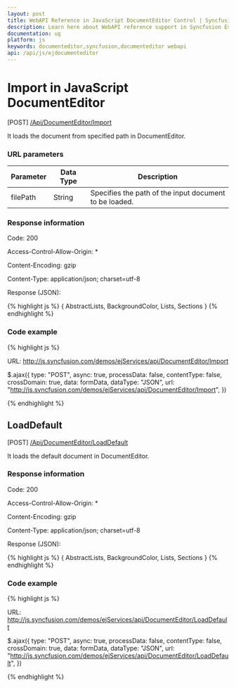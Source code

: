 ```yaml
---
layout: post
title: WebAPI Reference in JavaScript DocumentEditor Control | Syncfusion
description: Learn here about WebAPI reference support in Syncfusion Essential JavaScript DocumentEditor Control, its elements, and more.
documentation: ug
platform: js
keywords: documenteditor,syncfusion,documenteditor webapi
api: /api/js/ejdocumenteditor
---
```


# Import in JavaScript DocumentEditor

 [POST] [/Api/DocumentEditor/Import](http://js.syncfusion.com/demos/ejServices/api/DocumentEditor/Import)

It loads the document from specified path in DocumentEditor.

### URL parameters

|  Parameter | Data Type| Description | 
|---|---|---|
|filePath|String|Specifies the path of the input document to be loaded.| 

### Response information 

Code: 200

Access-Control-Allow-Origin: *

Content-Encoding: gzip

Content-Type:  application/json; charset=utf-8

Response (JSON):   

{% highlight js %}
{
AbstractLists,
BackgroundColor,
Lists,
Sections
}
{% endhighlight %}

### Code example 


{% highlight js %}

URL: http://js.syncfusion.com/demos/ejServices/api/DocumentEditor/Import

$.ajax({
        type: "POST",
        async: true,
        processData: false,
        contentType: false,
        crossDomain: true,
        data: formData,
        dataType: "JSON",
        url: "http://js.syncfusion.com/demos/ejServices/api/DocumentEditor/Import",
})

{% endhighlight %}


## LoadDefault

 [POST] [/Api/DocumentEditor/LoadDefault](http://js.syncfusion.com/demos/ejServices/api/DocumentEditor/LoadDefault)

It loads the default document in DocumentEditor.

### Response information 

Code: 200

Access-Control-Allow-Origin: *

Content-Encoding: gzip

Content-Type:  application/json; charset=utf-8

Response (JSON):   

{% highlight js %}
{
AbstractLists,
BackgroundColor,
Lists,
Sections
}
{% endhighlight %}

### Code example 

{% highlight js %}

URL: http://js.syncfusion.com/demos/ejServices/api/DocumentEditor/LoadDefault 

$.ajax({
        type: "POST",
        async: true,
        processData: false,
        contentType: false,
        crossDomain: true,
        data: formData,
        dataType: "JSON",
        url: "http://js.syncfusion.com/demos/ejServices/api/DocumentEditor/LoadDefault",
})

{% endhighlight %}